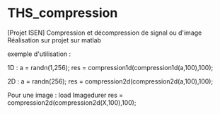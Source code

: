 # THS_compression
[Projet ISEN] Compression et décompression de signal ou d'image
Réalisation sur projet sur matlab

exemple d'utilisation :

1D :
a = randn(1,256);
res = compression1d(compression1d(a,100),100);

2D :
a = randn(256);
res = compression2d(compression2d(a,100),100);

Pour une image :
load Imagedurer
res = compression2d(compression2d(X,100),100);
